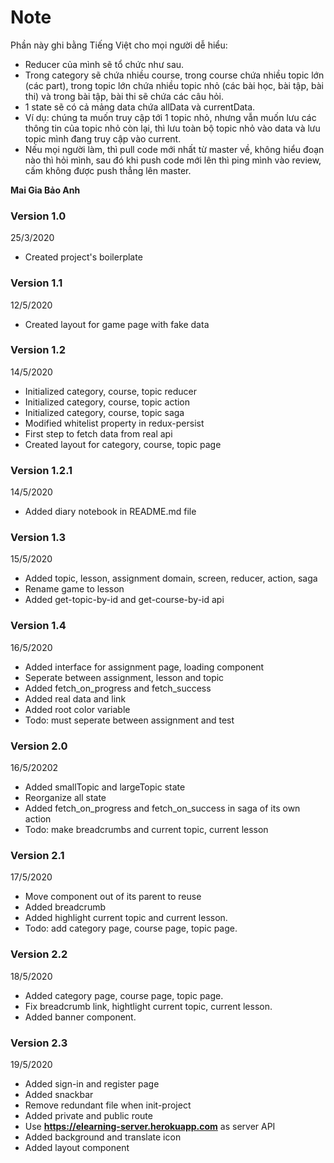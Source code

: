 # Note

Phần này ghi bằng Tiếng Việt cho mọi người dễ hiểu:

- Reducer của mình sẽ tổ chức như sau.
- Trong category sẽ chứa nhiều course, trong course chứa nhiều topic lớn (các part), trong topic lớn
  chứa nhiều topic nhỏ (các bài học, bài tập, bài thi) và trong bài tập, bài thi sẽ chứa các câu hỏi.
- 1 state sẽ có cả mảng data chứa allData và currentData.
- Ví dụ: chúng ta muốn truy cập tới 1 topic nhỏ, nhưng vẫn muốn lưu các thông tin của topic nhỏ còn lại,
  thì lưu toàn bộ topic nhỏ vào data và lưu topic mình đang truy cập vào current.
- Nếu mọi người làm, thì pull code mới nhất từ master về, không hiểu đoạn nào thì hỏi mình, sau đó khi push code mới lên thì ping mình vào review, cấm không được push thẳng lên master.

**Mai Gia Bảo Anh**

### Version 1.0

25/3/2020

- Created project's boilerplate

### Version 1.1

12/5/2020

- Created layout for game page with fake data

### Version 1.2

14/5/2020

- Initialized category, course, topic reducer
- Initialized category, course, topic action
- Initialized category, course, topic saga
- Modified whitelist property in redux-persist
- First step to fetch data from real api
- Created layout for category, course, topic page

### Version 1.2.1

14/5/2020

- Added diary notebook in README.md file

### Version 1.3

15/5/2020

- Added topic, lesson, assignment domain, screen, reducer, action, saga
- Rename game to lesson
- Added get-topic-by-id and get-course-by-id api

### Version 1.4

16/5/2020

- Added interface for assignment page, loading component
- Seperate between assignment, lesson and topic
- Added fetch_on_progress and fetch_success
- Added real data and link
- Added root color variable
- Todo: must seperate between assignment and test

### Version 2.0

16/5/20202

- Added smallTopic and largeTopic state
- Reorganize all state
- Added fetch_on_progress and fetch_on_success in saga of its own action
- Todo: make breadcrumbs and current topic, current lesson

### Version 2.1

17/5/2020

- Move component out of its parent to reuse
- Added breadcrumb
- Added highlight current topic and current lesson.
- Todo: add category page, course page, topic page.

### Version 2.2

18/5/2020

- Added category page, course page, topic page.
- Fix breadcrumb link, hightlight current topic, current lesson.
- Added banner component.

### Version 2.3

19/5/2020

- Added sign-in and register page
- Added snackbar
- Remove redundant file when init-project
- Added private and public route
- Use **https://elearning-server.herokuapp.com** as server API
- Added background and translate icon
- Added layout component
